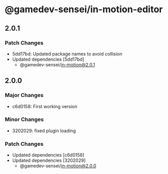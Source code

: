 # @gamedev-sensei/in-motion-editor

## 2.0.1

### Patch Changes

- 5dd17bd: Updated package names to avoid collision
- Updated dependencies [5dd17bd]
  - @gamedev-sensei/in-motion@2.0.1

## 2.0.0

### Major Changes

- c6d0158: First working version

### Minor Changes

- 3202029: fixed plugin loading

### Patch Changes

- Updated dependencies [c6d0158]
- Updated dependencies [3202029]
  - @gamedev-sensei/in-motion@2.0.0
